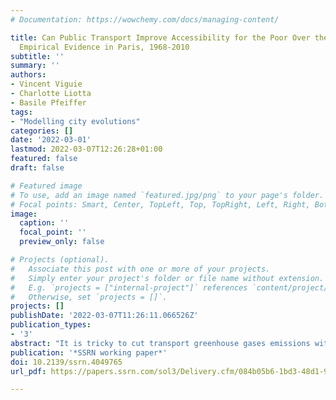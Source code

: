 ```yaml
---
# Documentation: https://wowchemy.com/docs/managing-content/

title: Can Public Transport Improve Accessibility for the Poor Over the Long Term?
  Empirical Evidence in Paris, 1968-2010
subtitle: ''
summary: ''
authors:
- Vincent Viguie
- Charlotte Liotta
- Basile Pfeiffer
tags:
- "Modelling city evolutions"
categories: []
date: '2022-03-01'
lastmod: 2022-03-07T12:26:28+01:00
featured: false
draft: false

# Featured image
# To use, add an image named `featured.jpg/png` to your page's folder.
# Focal points: Smart, Center, TopLeft, Top, TopRight, Left, Right, BottomLeft, Bottom, BottomRight.
image:
  caption: ''
  focal_point: ''
  preview_only: false

# Projects (optional).
#   Associate this post with one or more of your projects.
#   Simply enter your project's folder or file name without extension.
#   E.g. `projects = ["internal-project"]` references `content/project/deep-learning/index.md`.
#   Otherwise, set `projects = []`.
projects: []
publishDate: '2022-03-07T11:26:11.066526Z'
publication_types:
- '3'
abstract: "It is tricky to cut transport greenhouse gases emissions without affecting negatively the poorest people. A solution, in cities, is to target low income districts with public transport investments. However, after a few years, changes in neighborhoods, especially transit-induced gentrification, may prevent the social objective to be met. Whether public transport actually leads to population displacement has been extensively studied empirically, but the literature is inconclusive: the longer-term impact of such investments remains unclear. Here, we study the evolution of job accessibility in Paris metropolitan area between 1968 and 2010, by income and labor group, following the changes in the transport network. We show that major public transport lines, when they were built, served the needs of all groups in an almost neutral way. However, a few years later, due to population and job movements, actual changes in accessibility were systematically different and resulted in gains for richer households and losses for poorer ones. Such a pattern is consistently observed in every decade between 1968 and 2010. It appears to be due primarily to unequal changes in the numbers of jobs in each labor group, and secondly to the changes in both job locations and in inhabitants’ residences. To maintain job accessibility to poorest inhabitants over time, beyond improving transport network, trying to maintain -or to move in a planned way- the location of their jobs and residence appears as a key variable."
publication: '*SSRN working paper*'
doi: 10.2139/ssrn.4049765
url_pdf: https://papers.ssrn.com/sol3/Delivery.cfm/084b05b6-1bd3-48d1-9b2a-1d4597d676a3-MECA.pdf?abstractid=4049765&mirid=1

---
```

